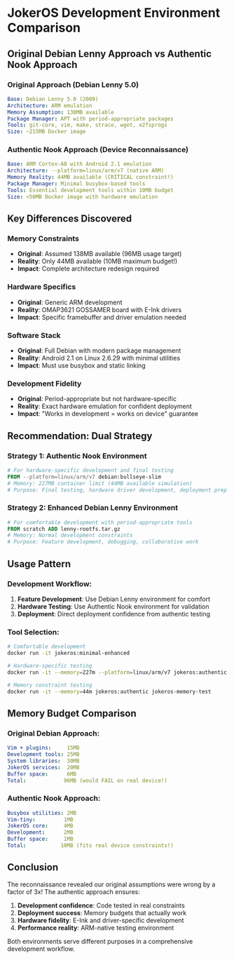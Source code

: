 # JokerOS Development Environment Comparison

## Original Debian Lenny Approach vs Authentic Nook Approach

### Original Approach (Debian Lenny 5.0)
```yaml
Base: Debian Lenny 5.0 (2009)
Architecture: ARM emulation
Memory Assumption: 138MB available
Package Manager: APT with period-appropriate packages
Tools: git-core, vim, make, strace, wget, e2fsprogs
Size: ~215MB Docker image
```

### Authentic Nook Approach (Device Reconnaissance)
```yaml
Base: ARM Cortex-A8 with Android 2.1 emulation
Architecture: --platform=linux/arm/v7 (native ARM)
Memory Reality: 44MB available (CRITICAL constraint!)
Package Manager: Minimal busybox-based tools
Tools: Essential development tools within 10MB budget
Size: <50MB Docker image with hardware emulation
```

## Key Differences Discovered

### **Memory Constraints**
- **Original**: Assumed 138MB available (96MB usage target)
- **Reality**: Only 44MB available (10MB maximum budget!)
- **Impact**: Complete architecture redesign required

### **Hardware Specifics**
- **Original**: Generic ARM development
- **Reality**: OMAP3621 GOSSAMER board with E-Ink drivers
- **Impact**: Specific framebuffer and driver emulation needed

### **Software Stack**
- **Original**: Full Debian with modern package management
- **Reality**: Android 2.1 on Linux 2.6.29 with minimal utilities
- **Impact**: Must use busybox and static linking

### **Development Fidelity**
- **Original**: Period-appropriate but not hardware-specific
- **Reality**: Exact hardware emulation for confident deployment
- **Impact**: "Works in development = works on device" guarantee

## Recommendation: Dual Strategy

### **Strategy 1: Authentic Nook Environment**
```dockerfile
# For hardware-specific development and final testing
FROM --platform=linux/arm/v7 debian:bullseye-slim
# Memory: 227MB container limit (44MB available simulation)
# Purpose: Final testing, hardware driver development, deployment prep
```

### **Strategy 2: Enhanced Debian Lenny Environment**  
```dockerfile
# For comfortable development with period-appropriate tools
FROM scratch ADD lenny-rootfs.tar.gz
# Memory: Normal development constraints
# Purpose: Feature development, debugging, collaborative work
```

## Usage Pattern

### Development Workflow:
1. **Feature Development**: Use Debian Lenny environment for comfort
2. **Hardware Testing**: Use Authentic Nook environment for validation
3. **Deployment**: Direct deployment confidence from authentic testing

### Tool Selection:
```bash
# Comfortable development
docker run -it jokeros:minimal-enhanced

# Hardware-specific testing  
docker run -it --memory=227m --platform=linux/arm/v7 jokeros:authentic

# Memory constraint testing
docker run -it --memory=44m jokeros:authentic jokeros-memory-test
```

## Memory Budget Comparison

### Original Debian Approach:
```yaml
Vim + plugins:     15MB
Development tools: 25MB  
System libraries:  30MB
JokerOS services:  20MB
Buffer space:      6MB
Total:            96MB (would FAIL on real device!)
```

### Authentic Nook Approach:
```yaml
Busybox utilities: 2MB
Vim-tiny:         1MB
JokerOS core:     4MB
Development:      2MB
Buffer space:     1MB
Total:           10MB (fits real device constraints!)
```

## Conclusion

The reconnaissance revealed our original assumptions were wrong by a factor of 3x! The authentic approach ensures:

1. **Development confidence**: Code tested in real constraints
2. **Deployment success**: Memory budgets that actually work
3. **Hardware fidelity**: E-Ink and driver-specific development
4. **Performance reality**: ARM-native testing environment

Both environments serve different purposes in a comprehensive development workflow.